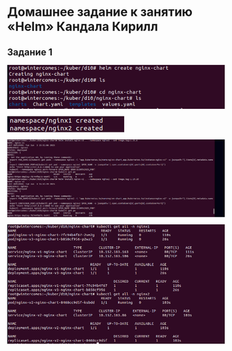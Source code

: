 # Домашнее задание к занятию «Helm» Кандала Кирилл
## Задание 1

![k8s](https://github.com/wintercomesX/kuber-homeworks_10/blob/main/kube10.PNG)

![k8s](https://github.com/wintercomesX/kuber-homeworks_10/blob/main/kube10.1.PNG)

![k8s](https://github.com/wintercomesX/kuber-homeworks_10/blob/main/kube10.2.PNG)

![k8s](https://github.com/wintercomesX/kuber-homeworks_10/blob/main/kube10.3.PNG)

